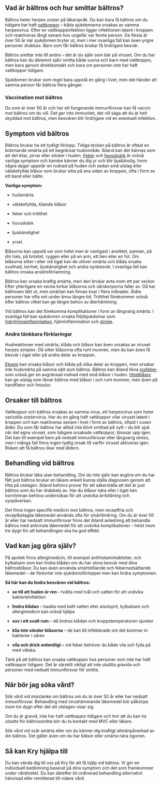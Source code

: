 Vad är bältros och hur smittar bältros?
---------------------------------------

Bältros heter herpes zoster på läkarspråk. Du kan bara få bältros om du tidigare har haft [vattkoppor](https://www.kry.se/fakta/vattkoppor/ "vattkoppor") – båda sjukdomarna orsakas av samma herpesvirus. Efter en vattkoppsinfektion ligger infektionen latent i kroppen och reaktiveras långt senare hos ungefär var femte person. De flesta är över 50 år när sjukdomen bryter ut, men i mer ovanliga fall kan även yngre personer drabbas. Barn som får bältros brukar få lindrigare besvär.

Bältros smittar inte till andra – det är du själv som bär på viruset. Om du har bältros kan du däremot själv smitta både vuxna och barn med vattkoppor, men bara genom direktkontakt och bara om personen inte har haft vattkoppor tidigare.

Sjukdomen brukar som regel bara uppstå en gång i livet, men det händer att samma person får bältros flera gånger.

### Vaccination mot bältros

Du som är över 50 år och har ett fungerande immunförsvar kan få vaccin mot bältros om du vill. Det ger inte immunitet, det vill säga att du är helt skyddad mot bältros, men besvären blir lindrigare vid en eventuell infektion.

Symptom vid bältros
-------------------

Bältros brukar ha ett tydligt förlopp. Tidiga tecken på bältros är oftast en brännande smärta på ett begränsat hudområde. Ibland kan det kännas som att det kliar, pirrar eller sticker i huden. [Feber](https://www.kry.se/fakta/infektioner/feber/ "feber") och [huvudvärk](https://www.kry.se/fakta/smarta-och-vark/huvudvark/ "huvudvark") är också vanliga symptom och kanske känner du dig yr och blir ljuskänslig. Inom några dagar uppstår en rodnad på huden och sedan små utslag eller vätskefyllda blåsor som brukar sitta på ena sidan av kroppen, ofta i form av ett band eller bälte.

**Vanliga symptom:**

*   hudsmärta
    
*   vätskefyllda, kliande blåsor
    
*   feber och trötthet
    
*   huvudvärk
    
*   ljuskänslighet
    
*   yrsel.
    

Blåsorna kan uppstå var som helst men är vanligast i ansiktet, pannan, på din hals, på bröstet, ryggen eller på en arm, ett ben eller en fot. Om blåsorna sitter i eller vid ögat kan de utöver smärta och klåda orsaka svullnad, torrhet, ljuskänslighet och andra synbesvär. I ovanliga fall kan bältros orsaka ansiktsförlamning.

Bältros kan orsaka kraftig smärta, men den brukar avta inom ett par veckor. Efter ytterligare en vecka torkar blåsorna och sårskorporna faller av. Då har bältrosen läkt ut, men smärtan kan finnas kvar i flera månader. Äldre personer har ofta ont under ännu längre tid. Trötthet förekommer också efter bältros vilket kan ge längre behov av återhämtning.

Vid bältros kan det förekomma komplikationer i form av långvarig smärta. I ovanliga fall kan sjukdomen orsaka följdsjukdomar som [hjärnhinneinflammation](https://www.kry.se/fakta/infektioner/hjarnhinneinflammation/ "hjarnhinneinflammation"), hjärninflammation och [stroke](https://www.kry.se/fakta/hjart-och-karlsjukdomar/stroke/ "stroke").

### Andra tänkbara förklaringar

Hudreaktioner med smärta, klåda och blåsor kan även orsakas av viruset herpes simplex. Då sitter blåsorna ofta runt munnen, men du kan även få besvär i ögat eller på andra delar av kroppen.

[Eksem](https://www.kry.se/fakta/hudsjukdomar/eksem/ "eksem") kan orsaka blåsor och klåda på olika delar av kroppen, men orsakar inte hudsmärta på samma sätt som bältros. Bältros kan ibland likna [rosfeber](https://www.kry.se/fakta/hudsjukdomar/rosfeber/ "rosfeber"), som också ger en avgränsad rodnad med små blåsor i huden. [Höstblåsor](https://www.kry.se/fakta/hudsjukdomar/hostblasor/ "hostblasor") kan ge utslag som liknar bältros med blåsor i och runt munnen, men även på handflator och fotsulor.

Orsaker till bältros
--------------------

Vattkoppor och bältros orsakas av samma virus, ett herpesvirus som heter varicella-zostervirus. Har du en gång haft vattkoppor vilar viruset latent i kroppen och kan reaktiveras senare i livet i form av bältros, oftast i vuxen ålder. Du som får bältros har alltså inte blivit smittad på nytt – du blir sjuk när det egna viruset, som tidigare orsakade vattkoppor, blossar upp igen. Det kan till exempel bero på nedsatt immunförsvar eller långvarig stress, men i många fall finns ingen tydlig orsak till varför viruset aktiveras igen. Risken att få bältros ökar med åldern.

Behandling vid bältros
----------------------

Bältros brukar läka utan behandling. Om du inte själv kan avgöra om du har fått just bältros brukar en läkare enkelt kunna ställa diagnosen genom att titta på utslagen. Ibland behövs prover för att säkerställa att det är just bältros som du har drabbats av. Har du blåsor nära eller i ögat kan hornhinnan behöva undersökas för att undvika ärrbildning och synpåverkan.

Det finns ingen specifik medicin mot bältros, men receptfria och receptbelagda läkemedel används ofta för smärtlindring. Om du är över 50 år eller har nedsatt immunförsvar finns det ibland anledning att behandla bältros med antivirala läkemedel för att undvika komplikationer – helst inom tre dygn för att behandlingen ska ha god effekt.

Vad kan jag göra själv?
-----------------------

På apotek finns allergimedicin, till exempel antihistamintabletter, och kylbalsam som kan lindra klådan om du har stora besvär med dina bältrosblåsor. Du kan även använda smärtstillande och febernedsättande läkemedel – de förkortar inte sjukdomsförloppet men kan lindra symptomen.

**Så här kan du lindra besvären vid bältros:**

*   **se till att huden är ren** – tvätta med tvål och vatten för att undvika bakterieinfektion
    
*   **lindra klådan** – badda med kallt vatten eller alsolsprit, kylbalsam och allergimedicin kan också hjälpa
    
*   **sov i ett svalt rum** – då lindras klådan och kroppstemperaturen sjunker
    
*   **klia inte sönder blåsorna** – de kan bli infekterade om det kommer in bakterier i såren
    
*   **vila och drick ordentligt –** vid feber behöver du både vila och fylla på med vätska.
    

Tänk på att bältros kan orsaka vattkoppor hos personer som inte har haft vattkoppor tidigare. Det är särskilt viktigt att inte utsätta gravida och personer med nedsatt immunförsvar för smitta.

När bör jag söka vård?
----------------------

Sök vård vid misstanke om bältros om du är över 50 år eller har nedsatt immunförsvar. Behandling med virushämmande läkemedel bör påbörjas inom tre dygn efter det att utslagen visar sig.

Om du är gravid, inte har haft vattkoppor tidigare och tror att du kan ha utsatts för bältrossmitta bör du ta kontakt med MVC eller läkare.

Sök vård vid svår smärta eller om du känner dig kraftigt allmänpåverkad av din bältros. Det gäller även om du har blåsor eller smärta nära ögonen.

Så kan Kry hjälpa till
----------------------

Du kan vända dig till oss på Kry för att få hjälp vid bältros. Vi gör en individuell bedömning baserat på dina symptom och det som framkommer under vårdmötet. Du kan därefter bli ordinerad behandling alternativt hänvisad eller remitterad till vidare vård.